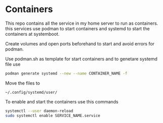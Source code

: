 # Containers

This repo contains all the service in my home server to run as containers. this services use podman to start containers and systemd to start the containers at systemboot.

Create volumes and open ports beforehand to start and avoid errors for podman.

Use podman.sh as template for start containers and to genetare systemd file use

```sh
podman generate systemd --new --name CONTAINER_NAME -f
```

Move the files to

```
~/.config/systemd/user/
```

To enable and start the containers use this commands

```sh
systemctl --user daemon-reload
sudo systemctl enable SERVICE_NAME.service
```
